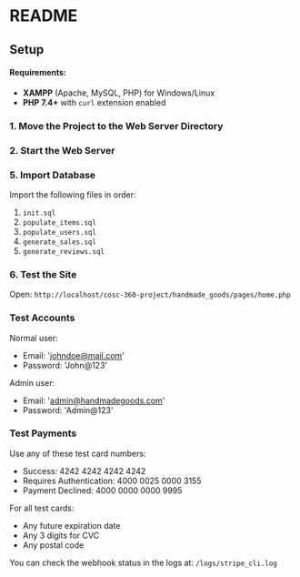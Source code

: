 # README

## Setup

#### Requirements:

- **XAMPP** (Apache, MySQL, PHP) for Windows/Linux
- **PHP 7.4+** with `curl` extension enabled

### 1. Move the Project to the Web Server Directory

### 2. Start the Web Server

### 5. Import Database

Import the following files in order:
1. `init.sql`
2. `populate_items.sql`
3. `populate_users.sql`
4. `generate_sales.sql`
4. `generate_reviews.sql`

### 6. Test the Site

Open: `http://localhost/cosc-360-project/handmade_goods/pages/home.php`

### Test Accounts

Normal user:
- Email: 'johndoe@mail.com'
- Password: 'John@123'

Admin user:
- Email: 'admin@handmadegoods.com'
- Password: 'Admin@123'

### Test Payments

Use any of these test card numbers:
- Success: 4242 4242 4242 4242
- Requires Authentication: 4000 0025 0000 3155
- Payment Declined: 4000 0000 0000 9995

For all test cards:
- Any future expiration date
- Any 3 digits for CVC
- Any postal code

You can check the webhook status in the logs at:
`/logs/stripe_cli.log`
